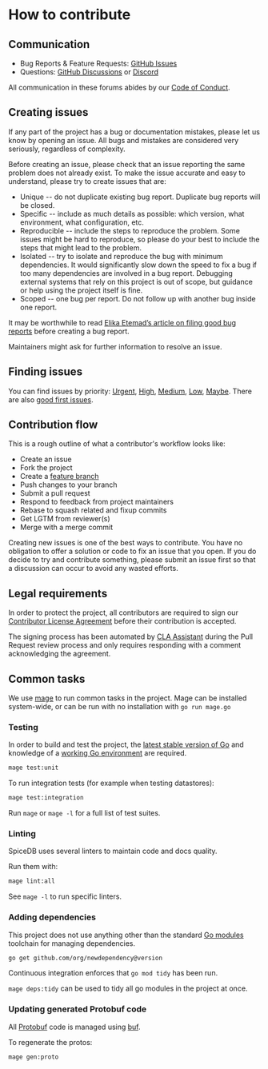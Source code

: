 # How to contribute

## Communication

- Bug Reports & Feature Requests: [GitHub Issues]
- Questions: [GitHub Discussions] or [Discord]

All communication in these forums abides by our [Code of Conduct].

[GitHub Issues]: https://github.com/zapravila/spicedb/issues
[Code of Conduct]: CODE-OF-CONDUCT.md
[Github Discussions]: https://github.com/orgs/authzed/discussions/new?category=q-a
[Discord]: https://authzed.com/discord

## Creating issues

If any part of the project has a bug or documentation mistakes, please let us know by opening an issue.
All bugs and mistakes are considered very seriously, regardless of complexity.

Before creating an issue, please check that an issue reporting the same problem does not already exist.
To make the issue accurate and easy to understand, please try to create issues that are:

- Unique -- do not duplicate existing bug report.
  Duplicate bug reports will be closed.
- Specific -- include as much details as possible: which version, what environment, what configuration, etc.
- Reproducible -- include the steps to reproduce the problem.
  Some issues might be hard to reproduce, so please do your best to include the steps that might lead to the problem.
- Isolated -- try to isolate and reproduce the bug with minimum dependencies.
  It would significantly slow down the speed to fix a bug if too many dependencies are involved in a bug report.
  Debugging external systems that rely on this project is out of scope, but guidance or help using the project itself is fine.
- Scoped -- one bug per report.
  Do not follow up with another bug inside one report.

It may be worthwhile to read [Elika Etemad’s article on filing good bug reports][filing-good-bugs] before creating a bug report.

Maintainers might ask for further information to resolve an issue.

[filing-good-bugs]: http://fantasai.inkedblade.net/style/talks/filing-good-bugs/

## Finding issues

You can find issues by priority: [Urgent], [High], [Medium], [Low], [Maybe].
There are also [good first issues].

[Urgent]: https://github.com/zapravila/spicedb/labels/priority%2F0%20urgent
[High]: https://github.com/zapravila/spicedb/labels/priority%2F1%20high
[Medium]: https://github.com/zapravila/spicedb/labels/priority%2F2%20medium
[Low]: https://github.com/zapravila/spicedb/labels/priority%2F3%20low
[Maybe]: https://github.com/zapravila/spicedb/labels/priority%2F4%20maybe
[good first issues]: https://github.com/zapravila/spicedb/labels/hint%2Fgood%20first%20issue

## Contribution flow

This is a rough outline of what a contributor's workflow looks like:

- Create an issue
- Fork the project
- Create a [feature branch]
- Push changes to your branch
- Submit a pull request
- Respond to feedback from project maintainers
- Rebase to squash related and fixup commits
- Get LGTM from reviewer(s)
- Merge with a merge commit

Creating new issues is one of the best ways to contribute.
You have no obligation to offer a solution or code to fix an issue that you open.
If you do decide to try and contribute something, please submit an issue first so that a discussion can occur to avoid any wasted efforts.

[feature branch]: https://www.atlassian.com/git/tutorials/comparing-workflows/feature-branch-workflow

## Legal requirements

In order to protect the project, all contributors are required to sign our [Contributor License Agreement][cla] before their contribution is accepted.

The signing process has been automated by [CLA Assistant][cla-assistant] during the Pull Request review process and only requires responding with a comment acknowledging the agreement.

[cla]: https://github.com/authzed/cla/blob/main/v1/icla.md
[cla-assistant]: https://github.com/cla-assistant/cla-assistant

## Common tasks

We use [mage](https://magefile.org/#installation) to run common tasks in the project.
Mage can be installed system-wide, or can be run with no installation with `go run mage.go`

### Testing

In order to build and test the project, the [latest stable version of Go] and knowledge of a [working Go environment] are required.

[latest stable version of Go]: https://golang.org/dl
[working Go environment]: https://golang.org/doc/code.html

```sh
mage test:unit
```

To run integration tests (for example when testing datastores):

```sh
mage test:integration
```

Run `mage` or `mage -l` for a full list of test suites.

### Linting

SpiceDB uses several linters to maintain code and docs quality.

Run them with:

```sh
mage lint:all
```

See `mage -l` to run specific linters.

### Adding dependencies

This project does not use anything other than the standard [Go modules] toolchain for managing dependencies.

[Go modules]: https://golang.org/ref/mod

```sh
go get github.com/org/newdependency@version
```

Continuous integration enforces that `go mod tidy` has been run.

`mage deps:tidy` can be used to tidy all go modules in the project at once.

### Updating generated Protobuf code

All [Protobuf] code is managed using [buf].

To regenerate the protos:

```sh
mage gen:proto
```

[Protobuf]: https://developers.google.com/protocol-buffers/
[buf]: https://docs.buf.build/installation
